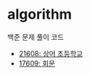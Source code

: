 # algorithm
백준 문제 풀이 코드

- [21608: 상어 초등학교](https://github.com/minnim1010/algorithm/blob/main/21608.cpp)
- [17609: 회문](https://github.com/minnim1010/algorithm/blob/main/17609.cpp)
